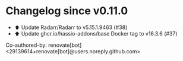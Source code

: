 # Changelog since v0.11.0
- ⬆️ Update Radarr/Radarr to v5.15.1.9463 (#38) 
- ⬆️ Update ghcr.io/hassio-addons/base Docker tag to v16.3.6 (#37)

Co-authored-by: renovate[bot] <29139614+renovate[bot]@users.noreply.github.com> 
